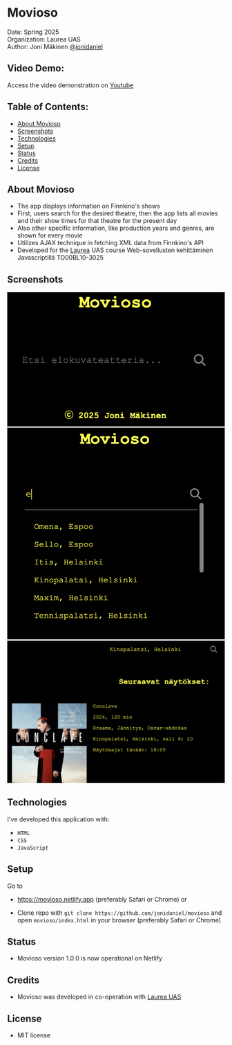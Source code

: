 # Movioso

Date: Spring 2025\
Organization: Laurea UAS\
Author: Joni Mäkinen [@jonidaniel](https://github.com/jonidaniel)

## Video Demo:

Access the video demonstration on [Youtube](https://youtu.be/eIdb0tUxCF0)

## Table of Contents:

- [About Movioso](#about-movioso)
- [Screenshots](#screenshots)
- [Technologies](#technologies)
- [Setup](#setup)
- [Status](#status)
- [Credits](#credits)
- [License](#license)

## About Movioso

- The app displays information on Finnkino's shows
- First, users search for the desired theatre, then the app lists all movies and their show times for that theatre for the present day
- Also other specific information, like production years and genres, are shown for every movie
- Utilizes AJAX technique in fetching XML data from Finnkino's API
- Developed for the [Laurea](https://www.laurea.fi) UAS course Web-sovellusten kehittäminen Javascriptillä TO00BL10-3025

## Screenshots

![](screenshots/ss01.png?raw=true)
![](screenshots/ss02.png?raw=true)
![](screenshots/ss03.png?raw=true)

## Technologies

I've developed this application with:

- `HTML`
- `CSS`
- `JavaScript`

## Setup

Go to

- https://movioso.netlify.app (preferably Safari or Chrome) or

- Clone repo with `git clone https://github.com/jonidaniel/movioso` and open `movioso/index.html` in your browser (preferably Safari or Chrome)

## Status

- Movioso version 1.0.0 is now operational on Netlify

## Credits

- Movioso was developed in co-operation with [Laurea UAS](https://www.laurea.fi)

## License

- MIT license
